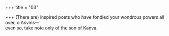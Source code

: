 +++
title = "03"

+++
(There are) inspired poets who have fondled your wondrous powers all  over, o Aśvins—  
even so, take note only of the son of Kaṇva.  